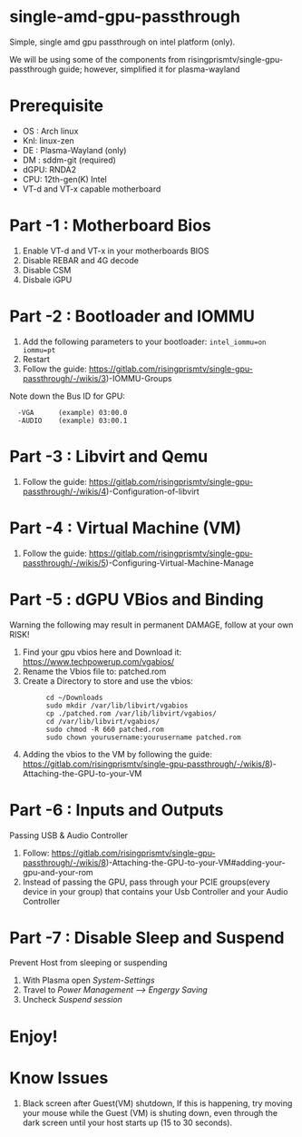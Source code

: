 # single-amd-gpu-passthrough
Simple, single amd gpu passthrough on intel platform (only).

We will be using some of the components from risingprismtv/single-gpu-passthrough guide; however, simplified it for plasma-wayland

# Prerequisite
- OS : Arch linux
- Knl: linux-zen
- DE : Plasma-Wayland (only)
- DM : sddm-git (required) 
- dGPU: RNDA2  
- CPU: 12th-gen(K) Intel 
- VT-d and VT-x capable motherboard 

# Part -1 : Motherboard Bios
1) Enable VT-d and VT-x in your motherboards BIOS 
2) Disable REBAR and 4G decode 
3) Disable CSM
4) Disbale iGPU

# Part -2 : Bootloader and IOMMU 
1) Add the following parameters to your bootloader: ```intel_iommu=on iommu=pt```
2) Restart 
3) Follow the guide: https://gitlab.com/risingprismtv/single-gpu-passthrough/-/wikis/3)-IOMMU-Groups 
  
  Note down the Bus ID for GPU: 
 ```
   -VGA      (example) 03:00.0 
   -AUDIO    (example) 03:00.1 
```
# Part -3 : Libvirt and Qemu 
1) Follow the guide: https://gitlab.com/risingprismtv/single-gpu-passthrough/-/wikis/4)-Configuration-of-libvirt

# Part -4 : Virtual Machine (VM)
1) Follow the guide: https://gitlab.com/risingprismtv/single-gpu-passthrough/-/wikis/5)-Configuring-Virtual-Machine-Manage

# Part -5 : dGPU VBios and Binding
Warning the following may result in permanent DAMAGE, follow at your own RISK!

1) Find your gpu vbios here and Download it: https://www.techpowerup.com/vgabios/
2) Rename the Vbios file to: patched.rom
3) Create a Directory to store and use the vbios:
 ```
          cd ~/Downloads  
          sudo mkdir /var/lib/libvirt/vgabios
          cp ./patched.rom /var/lib/libvirt/vgabios/
          cd /var/lib/libvirt/vgabios/
          sudo chmod -R 660 patched.rom
          sudo chown yourusername:yourusername patched.rom
   ```  
4) Adding the vbios to the VM by following the guide: 
https://gitlab.com/risingprismtv/single-gpu-passthrough/-/wikis/8)-Attaching-the-GPU-to-your-VM

# Part -6 : Inputs and Outputs 
Passing USB & Audio Controller  

1) Follow: https://gitlab.com/risingprismtv/single-gpu-passthrough/-/wikis/8)-Attaching-the-GPU-to-your-VM#adding-your-gpu-and-your-rom
2) Instead of passing the GPU, pass through your PCIE groups(every device in your group) that contains your Usb Controller and your Audio Controller

# Part -7 : Disable Sleep and Suspend
Prevent Host from sleeping or suspending

1) With Plasma open *System-Settings*
2) Travel to *Power Management --> Engergy Saving* 
3) Uncheck *Suspend session*
  
# Enjoy!

# Know Issues 
1) Black screen after Guest(VM) shutdown, 
   If this is happening, try moving your mouse while the Guest (VM) is shuting down, even through the dark screen until your host starts up (15 to 30 seconds). 
          
